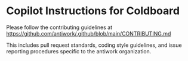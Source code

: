 # Copilot Instructions for Coldboard

Please follow the contributing guidelines at https://github.com/antiwork/.github/blob/main/CONTRIBUTING.md

This includes pull request standards, coding style guidelines, and issue reporting procedures specific to the antiwork organization.

